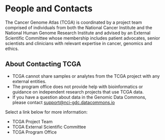 # People and Contacts

The Cancer Genome Atlas (TCGA) is coordinated by a project team comprised of individuals from both the National Cancer Institute and the National Human Genome Research Institute and advised by an External Scientific Committee whose membership includes patient advocates, senior scientists and clinicians with relevant expertise in cancer, genomics and ethics.  
    
## About Contacting TCGA
- TCGA cannot share samples or analytes from the TCGA project with any external entities.
- The program office does not provide help with bioinformatics or guidance on independent research projects that use TCGA data.
- If you have a question about data in the Genomic Data Commons, please contact support@nci-gdc.datacommons.io
    
Select a link below for more information:
    
- TCGA Project Team
- TCGA External Scientific Committee
- TCGA Program Office